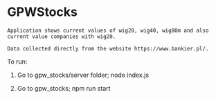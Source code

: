 # GPWStocks
    Application shows current values of wig20, wig40, wig80m and also current value companies with wig20.

    Data collected directly from the website https://www.bankier.pl/.

To run:

1.
    Go to gpw_stocks/server folder;
    node index.js

2.
    Go to gpw_stocks;
    npm run start
